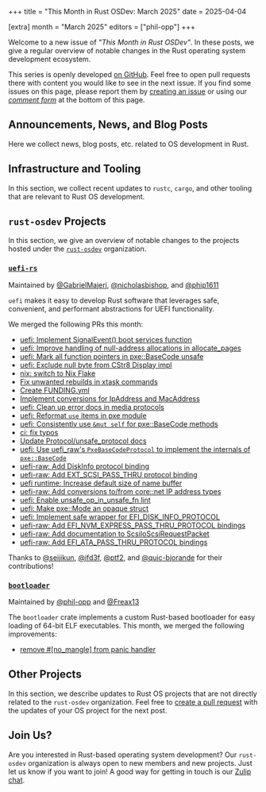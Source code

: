 +++
title = "This Month in Rust OSDev: March 2025"
date = 2025-04-04

[extra]
month = "March 2025"
editors = ["phil-opp"]
+++

Welcome to a new issue of _"This Month in Rust OSDev"_. In these posts, we give a regular overview of notable changes in the Rust operating system development ecosystem.

<!-- more -->

This series is openly developed [on GitHub](https://github.com/rust-osdev/homepage/). Feel free to open pull requests there with content you would like to see in the next issue. If you find some issues on this page, please report them by [creating an issue](https://github.com/rust-osdev/homepage/issues/new) or using our <a href="#comment-form">_comment form_</a> at the bottom of this page.

<!--
    This is a draft for the upcoming "This Month in Rust OSDev (March 2025)" post.
    Feel free to create pull requests against the `next` branch to add your
    content here.
    Please take a look at the past posts on https://rust-osdev.com/ to see the
    general structure of these posts.
-->

## Announcements, News, and Blog Posts

Here we collect news, blog posts, etc. related to OS development in Rust.

<!--
Please follow this template:

- [Title](https://example.com)
  - (optional) Some additional context
-->

## Infrastructure and Tooling

In this section, we collect recent updates to `rustc`, `cargo`, and other tooling that are relevant to Rust OS development.

<!--
    Please use the following template:

- [Title](https://example.com)
  - (optional) Some additional context
-->

## `rust-osdev` Projects

In this section, we give an overview of notable changes to the projects hosted under the [`rust-osdev`](https://github.com/rust-osdev/about) organization.

<!--
    Please use the following template:

    ### [`repo_name`](https://github.com/rust-osdev/repo_name)
    <span class="maintainers">Maintained by [@maintainer_1](https://github.com/maintainer_1)</span>

    The `repo_name` crate ...<<short introduction>>...

    We merged the following changes this month:
    <<changelog, either in list or text form>>
-->


### [`uefi-rs`](https://github.com/rust-osdev/uefi-rs)
<span class="maintainers">Maintained by [@GabrielMajeri](https://github.com/GabrielMajeri), [@nicholasbishop](https://github.com/nicholasbishop), and [@phip1611](https://github.com/phip1611)</span>

`uefi` makes it easy to develop Rust software that leverages safe, convenient,
and performant abstractions for UEFI functionality.

We merged the following PRs this month:

- [uefi: Implement SignalEvent() boot services function](https://github.com/rust-osdev/uefi-rs/pull/1556)
- [uefi: Improve handling of null-address allocations in allocate_pages](https://github.com/rust-osdev/uefi-rs/pull/1558)
- [uefi: Mark all function pointers in pxe::BaseCode unsafe](https://github.com/rust-osdev/uefi-rs/pull/1552)
- [uefi: Exclude null byte from CStr8 Display impl](https://github.com/rust-osdev/uefi-rs/pull/1553)
- [nix: switch to Nix Flake](https://github.com/rust-osdev/uefi-rs/pull/1560)
- [Fix unwanted rebuilds in xtask commands](https://github.com/rust-osdev/uefi-rs/pull/1559)
- [Create FUNDING.yml](https://github.com/rust-osdev/uefi-rs/pull/1563)
- [Implement conversions for IpAddress and MacAddress](https://github.com/rust-osdev/uefi-rs/pull/1564)
- [uefi: Clean up error docs in media protocols](https://github.com/rust-osdev/uefi-rs/pull/1568)
- [uefi: Reformat `use` items in pxe module](https://github.com/rust-osdev/uefi-rs/pull/1567)
- [uefi: Consistently use `&mut self` for pxe::BaseCode methods](https://github.com/rust-osdev/uefi-rs/pull/1566)
- [ci: fix typos](https://github.com/rust-osdev/uefi-rs/pull/1571)
- [Update Protocol/unsafe_protocol docs](https://github.com/rust-osdev/uefi-rs/pull/1574)
- [uefi: Use uefi_raw's `PxeBaseCodeProtocol` to implement the internals of `pxe::BaseCode`](https://github.com/rust-osdev/uefi-rs/pull/1576)
- [uefi-raw: Add DiskInfo protocol binding](https://github.com/rust-osdev/uefi-rs/pull/1580)
- [uefi-raw: Add EXT_SCSI_PASS_THRU protocol binding](https://github.com/rust-osdev/uefi-rs/pull/1581)
- [uefi runtime: Increase default size of name buffer](https://github.com/rust-osdev/uefi-rs/pull/1579)
- [uefi-raw: Add conversions to/from core::net IP address types](https://github.com/rust-osdev/uefi-rs/pull/1582)
- [uefi: Enable unsafe_op_in_unsafe_fn lint](https://github.com/rust-osdev/uefi-rs/pull/1585)
- [uefi: Make pxe::Mode an opaque struct](https://github.com/rust-osdev/uefi-rs/pull/1583)
- [uefi: Implement safe wrapper for EFI_DISK_INFO_PROTOCOL](https://github.com/rust-osdev/uefi-rs/pull/1590)
- [uefi-raw: Add EFI_NVM_EXPRESS_PASS_THRU_PROTOCOL bindings](https://github.com/rust-osdev/uefi-rs/pull/1591)
- [uefi-raw: Add documentation to ScsiIoScsiRequestPacket](https://github.com/rust-osdev/uefi-rs/pull/1593)
- [uefi-raw: Add EFI_ATA_PASS_THRU_PROTOCOL bindings](https://github.com/rust-osdev/uefi-rs/pull/1592)

<!-- - [chore(deps): update rust crate log to v0.4.26](https://github.com/rust-osdev/uefi-rs/pull/1555) -->
<!-- - [chore(deps): lock file maintenance](https://github.com/rust-osdev/uefi-rs/pull/1565) -->
<!-- - [chore(deps): update crate-ci/typos action to v1.30.2](https://github.com/rust-osdev/uefi-rs/pull/1577) -->
<!-- - [chore(deps): update rust crate log to v0.4.27](https://github.com/rust-osdev/uefi-rs/pull/1596) -->
<!-- - [fix(deps): update rust crate anyhow to v1.0.97](https://github.com/rust-osdev/uefi-rs/pull/1561)
- [fix(deps): update rust crate clap to v4.5.31](https://github.com/rust-osdev/uefi-rs/pull/1562)
- [fix(deps): update rust crate syn to v2.0.100](https://github.com/rust-osdev/uefi-rs/pull/1569)
- [fix(deps): update rust crate tempfile to v3.19.1](https://github.com/rust-osdev/uefi-rs/pull/1588)
- [fix(deps): update rust crate quote to v1.0.40](https://github.com/rust-osdev/uefi-rs/pull/1587)
- [fix(deps): update rust crate clap to v4.5.34](https://github.com/rust-osdev/uefi-rs/pull/1597) -->

Thanks to [@seijikun](https://github.com/seijikun), [@ifd3f](https://github.com/ifd3f), [@ptf2](https://github.com/ptf2), and [@quic-bjorande](https://github.com/quic-bjorande) for their contributions!


### [`bootloader`](https://github.com/rust-osdev/bootloader)
<span class="maintainers">Maintained by [@phil-opp](https://github.com/phil-opp) and [@Freax13](https://github.com/orgs/rust-osdev/people/Freax13)</span>

The `bootloader` crate implements a custom Rust-based bootloader for easy loading of 64-bit ELF executables. This month, we merged the following improvements:

- [remove #[no_mangle] from panic handler](https://github.com/rust-osdev/bootloader/pull/500)


## Other Projects

In this section, we describe updates to Rust OS projects that are not directly related to the `rust-osdev` organization. Feel free to [create a pull request](https://github.com/rust-osdev/homepage/pulls) with the updates of your OS project for the next post.

<!--
    Please use the following template:

    ### [`owner_name/repo_name`](https://github.com/rust-osdev/owner_name/repo_name)
    <span class="maintainers">(Section written by [@your_github_name](https://github.com/your_github_name))</span>

    ...<<your project updates>>...
-->



## Join Us?

Are you interested in Rust-based operating system development? Our `rust-osdev` organization is always open to new members and new projects. Just let us know if you want to join! A good way for getting in touch is our [Zulip chat](https://rust-osdev.zulipchat.com).
